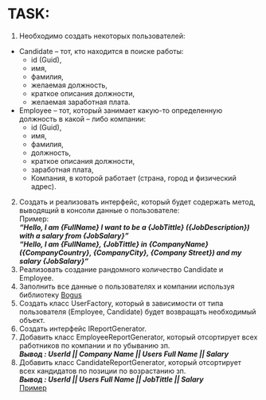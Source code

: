# TASK:

1. Необходимо создать некоторых пользователей:
* Candidate – тот, кто находится в поиске работы:
    + id (Guid),
    + имя,
    + фамилия,
    + желаемая должность,
    + краткое описания должности,
    + желаемая заработная плата.
* Employee – тот, который занимает какую-то определенную должность в какой – либо компании:
    + id (Guid),
    + имя,
    + фамилия,
    + должность,
    + краткое описания должности,
    + заработная плата,
    + Компания, в которой работает (страна, город и физический адрес).
2. Создать и реализовать интерфейс, который будет содержать метод, выводящий в консоли данные о пользователе:   
Пример:  
***“Hello, I am {FullName} I want to be a {JobTittle} ({JobDescription}) with a salary from {JobSalary}”***  
***“Hello, I am {FullName}, {JobTittle} in {CompanyName} ({CompanyCountry}, {CompanyCity}, {Company Street}) and my salary {JobSalary}“***  
3. Реализовать создание рандомного количество Candidate и Employee.  
4. Заполнить все данные о пользователях и компании используя библиотеку [Bogus](https://github.com/bchavez/Bogus)  
5. Создать класс UserFactory, который в зависимости от типа пользователя (Employee, Candidate) будет возвращать необходимый объект.
6. Создать интерфейс IReportGenerator.
7. Добавить класс EmployeeReportGenerator, который отсортирует всех работников по компании и по убыванию зп.  
***Вывод : UserId || Company Name || Users Full Name || Salary***  
8. Добавить класс СandidateReportGenerator, который отсортирует всех кандидатов по позиции по возрастанию зп.  
***Вывод : UserId || Users Full Name || JobTittle || Salary***  
[Пример](https://cloud.mail.ru/public/S4UZ/PTQNrZvXJ)
